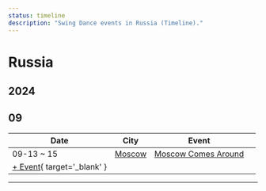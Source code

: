 ```yaml
---
status: timeline
description: "Swing Dance events in Russia (Timeline)."
---
```


# Russia

## 2024

## 09

| Date | City | Event | |
| --- | --- | --- | --- |
| 09-13 ~ 15 | [Moscow](by_city.md#moscow) | [Moscow Comes Around](moscow-comes-around-2024.md) |  |
| [+ Event](https://github.com/swingdance/events/issues/new?assignees=&labels=add+event&projects=&template=02-add_entity.yml&title=%5B2024%2Fru_RU%5D%20%3CName%3E&region=ru_RU&province=&city=&org_id=&date_starts=2024-09-&date_ends=2024-09-){ target='_blank' }

---

